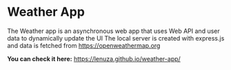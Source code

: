 # Weather App

The Weather app is an asynchronous web app that uses Web API and user data to dynamically update the UI
 The local server is created with express.js and data is fetched from https://openweathermap.org

__You can check it here:__ https://lenuza.github.io/weather-app/